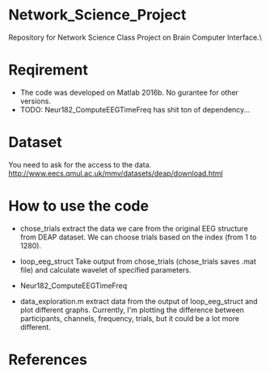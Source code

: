 # Network_Science_Project
Repository for Network Science Class Project on Brain Computer Interface.\

# Reqirement
- The code was developed on Matlab 2016b. No gurantee for other versions.
- TODO: Neur182_ComputeEEGTimeFreq has shit ton of dependency...

# Dataset
You need to ask for the access to the data. 
http://www.eecs.qmul.ac.uk/mmv/datasets/deap/download.html

# How to use the code
- chose_trials
    extract the data we care from the original EEG structure from DEAP dataset. We can choose trials based on the index (from 1 to 1280). 

- loop_eeg_struct
    Take output from chose_trials (chose_trials saves .mat file) and calculate wavelet of specified parameters. 
- Neur182_ComputeEEGTimeFreq


- data_exploration.m 
    extract data from the output of loop_eeg_struct and plot different graphs. Currently, I'm plotting the difference between participants, channels, frequency, trials, but it could be a lot more different. 


# References
